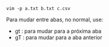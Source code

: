```shell
vim -p a.txt b.txt c.csv
```

Para mudar entre abas, no normal, use:

- gt : para mudar para a próxima aba
- gT : para mudar para a aba anterior
